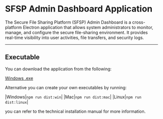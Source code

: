 # SFSP Admin Dashboard Application

The Secure File Sharing Platform (SFSP) Admin Dashboard is a cross-platform Electron application that allows system administrators to monitor, manage, and configure the secure file-sharing environment. It provides real-time visibility into user activities, file transfers, and security logs.

---

##  Executable

You can download the application from the following:

[Windows .exe](https://drive.google.com/file/d/1GIgnyPClt9_nWwZ4e3ktHBGQvqGPLJuP/view?usp=sharing)

Alternative you can create your own executables by running:

|Windows|`npm run dist:win`|
|Mac|`npm run dist:mac`|
|Linux|`npm run dist:linux`|

you can refer to the technical installation manual for more information.
